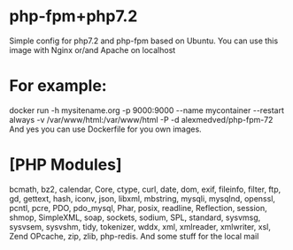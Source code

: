 # php-fpm+php7.2

Simple config for php7.2 and php-fpm based on Ubuntu.
You can use this image with Nginx or/and Apache on localhost

# For example:
docker run -h mysitename.org -p 9000:9000 --name mycontainer --restart always -v /var/www/html:/var/www/html -P -d alexmedved/php-fpm-72
And yes you can use Dockerfile for you own images.

# [PHP Modules]
bcmath, bz2, calendar, Core, ctype, curl, date, dom, exif, fileinfo, filter, ftp,
gd, gettext, hash, iconv, json, libxml, mbstring, mysqli, mysqlnd, openssl, pcntl, pcre, PDO, pdo_mysql,
Phar, posix, readline, Reflection, session, shmop, SimpleXML, soap, sockets, sodium, SPL, standard,
sysvmsg, sysvsem, sysvshm, tidy, tokenizer, wddx, xml, xmlreader, xmlwriter, xsl, Zend OPcache, zip, zlib, php-redis.
And some stuff for the local mail
